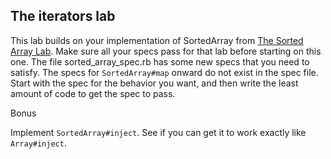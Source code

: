 ## The iterators lab 

This lab builds on your implementation of SortedArray from [The Sorted Array Lab](https://github.com/wdi-sf-jan-2014/sorted_array). Make sure all your specs pass for that lab before starting on this one. The file sorted_array_spec.rb has some new specs that you need to satisfy. The specs for `SortedArray#map` onward do not exist in the spec file. Start with the spec for the behavior you want, and then write the least amount of code to get the spec to pass.

Bonus

Implement `SortedArray#inject`. See if you can get it to work exactly
like `Array#inject`. 
